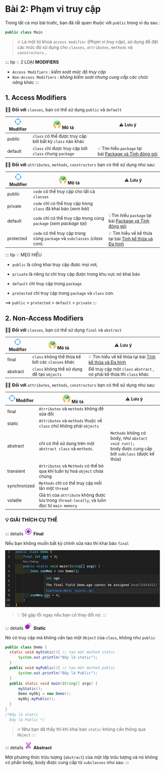 # Bài 2: Phạm vi truy cập

Trong tất cả mọi bài trước, bạn đã rất quen thuộc với `public` trong ví dụ sau : 

```java
public class Main
```

> 🔥 Là một từ khoá `access modifier` (*Phạm vi truy cập*), sử dụng để đặt các mức độ sử dụng cho `classes`, `attributes`, `methods` và `constructors`...

::: tip 💡 2 LOẠI <b>MODIFIERS</b>

- `Access Modifiers` : *kiểm soát mức độ truy cập*
- `Non-Access Modifiers` : *không kiểm soát nhưng cung cấp các chức năng khác*
:::

## 1. Access Modifiers

🧚‍♂️ **Đối với** `classes`, bạn có thể sử dụng `public` và `default`

| <img src="https://raw.githubusercontent.com/Zenfection/Image/master/2021/07/30-13-28-02-icons8-target.png" width="25">Modifier | <img src="https://raw.githubusercontent.com/Zenfection/Image/master/2021/07/30-12-30-07-icons8-handle_with_care.png">Mô tả                                                    | ⚠️ Lưu ý                                                                                                                                        |
| -------- | -------------------------------------------------------- | -------------------------------------------------------------------------------------------------------------------------------------------- |
| public   | `class` có thể được truy cập bởi bất kỳ `class` nào khác |                                                                                                                                              |
| default  | `class` chỉ được truy cập bởi `class` chung `package`    | 💡 Tìm hiểu `package` tại bài [Package và Tính đóng gói](https://github.com/Zenfection/Java/blob/master/Java%20OOP/3.Pkg%26Encapsulation.md) |

🧚‍♂️ **Đối với** `attributes`, `methods`, `constructors` bạn có thể sử dụng như sau: 

| <img src="https://raw.githubusercontent.com/Zenfection/Image/master/2021/07/30-13-28-02-icons8-target.png" width="25">Modifier  | <img src="https://raw.githubusercontent.com/Zenfection/Image/master/2021/07/30-12-30-07-icons8-handle_with_care.png">Mô tả                                                                      | ⚠️ Lưu ý                                                                                                                                               |
| --------- | -------------------------------------------------------------------------- | --------------------------------------------------------------------------------------------------------------------------------------------------- |
| public    | `code` có thể truy cập cho tất cả `classes`                                |                                                                                                                                                     |
| private   | `code` chỉ có thể truy cập trong `class` đã khai báo (*xem bài*)           |                                                                                                                                                     |
| default   | `code` chỉ có thể truy cập trong cùng `package` (*xem package tại*)        | 💡Tìm hiểu `package` tại bài [Package và Tính đóng gói](https://github.com/Zenfection/Java/blob/master/Java%20OOP/3.Pkg%26Encapsulation.md)         |
| protected | `code` có thể truy cập trong cùng `package` và `subclasses` (*class con*). | 💡 Tìm hiểu về kế thừa tại bài [Tính kế thừa và Đa hình](https://github.com/Zenfection/Java/blob/master/Java%20OOP/4.Inheritance%26Polymorphism.md) |

::: tip 💡 MẸO HIỂU

- `public` là công khai truy cập được mọi nơi,

- `private` là riêng tư chỉ truy cập được trong khu vực nó khai báo

- `default` chỉ truy cập trong `package` 

- `protected` chỉ truy cập trong `package` và `class` con.

==> `public` > `protected` > `default` > `private`
:::

## 2. Non-Access Modifiers

🧚‍♂️ **Đối với** `classes`, bạn có thể sử dụng `final` và `abstract`

| <img src="https://raw.githubusercontent.com/Zenfection/Image/master/2021/07/30-13-28-02-icons8-target.png" width="25">Modifier | <img src="https://raw.githubusercontent.com/Zenfection/Image/master/2021/07/30-12-30-07-icons8-handle_with_care.png">Mô tả                                            | ⚠️ Lưu ý                                                                                                                                               |
| -------- | ------------------------------------------------ | --------------------------------------------------------------------------------------------------------------------------------------------------- |
| final    | `class` không thể thừa kế bởi các `classes` khác | 💡 Tìm hiểu về kế thừa tại bài [Tính kế thừa và Đa hình](https://github.com/Zenfection/Java/blob/master/Java%20OOP/4.Inheritance%26Polymorphism.md) |
| abstract | `class` không thể sử dụng để tạo `objects`       | Để truy cập một `class` `abstract` , nó phải kế thừa thì `class` khác                                                                            |

🧚‍♂️ **Đối với** `attributes`, `methods`, `constructors` bạn có thể sử dụng như sau:

| <img src="https://raw.githubusercontent.com/Zenfection/Image/master/2021/07/30-13-28-02-icons8-target.png" width="25">Modifier     | <img src="https://raw.githubusercontent.com/Zenfection/Image/master/2021/07/30-12-30-07-icons8-handle_with_care.png">Mô tả                                                                                       | ⚠️ Lưu ý                                                                                                     |
| ------------ | ------------------------------------------------------------------------------------------- | --------------------------------------------------------------------------------------------------------- |
| final        | `Atrributes` và `methods` không để sửa đổi                                                  |                                                                                                           |
| static       | `Attributes` và `methods` thuộc về `class` chứ không phải `objects`                         |                                                                                                           |
| abstract     | chỉ có thể sử dụng trên một `abstract class` và `methods`.                                  | `Methods` không có body, như `abstact void run();`<br>body được cung cấp bởi `subclass` (được kế thừa) |
| transient    | `Attributes` và `Methods` có thể bỏ qua khi tuần tự hoá `object` chứa chúng                 |                                                                                                           |
| synchronized | `Methods` chỉ có thể truy cập mỗi lần một `thread`                                          |                                                                                                           |
| volatile     | Giá trị của `attribute` không được lưu trong `thread-locally`, và luôn đọc từ `main memory` |                                                                                                           |

### 💡 GIẢI THÍCH CỤ THỂ

::: details <img src="https://raw.githubusercontent.com/Zenfection/Image/master/2021/07/30-17-51-46-icons8-final_state.png" width="25"> <b>Final</b>

Nếu bạn không muốn bất kỳ chỉnh sửa nào thì khai báo `final` 

<img src="https://raw.githubusercontent.com/Zenfection/Image/master/2021/02/02-14-33-28-A%CC%89nh%20chu%CC%A3p%20Ma%CC%80n%20hi%CC%80nh%202021-02-02%20lu%CC%81c%2014.33.22.png">

> 💡 Sẽ gặp lỗi ngay nếu bạn cố thay đổi nó.
:::

::: details <img src="https://raw.githubusercontent.com/Zenfection/Image/master/2021/07/30-17-51-47-icons8-states.png" width="25"> <b>Static</b>

Nó có truy cập mà không cần tạo một `Object` của `class`, không như `public`

```java
public class Demo {
  static void myStatic(){ // tạo một method static
      System.out.println("Đây là static");
  }
  public void myPublic(){ // tạo một method public
      System.out.println("Đây là Public");
  }
  public static void main(String[] args) {
      myStatic();
      Demo myObj = new Demo();
      myObj.myPublic();
  }
}
/*Đây là static
  Đây là Public */
```

> 🔥 Như bạn đã thấy thì khi khai báo `static` không cần thông qua `Object`
:::

::: details <img src="https://raw.githubusercontent.com/Zenfection/Image/master/2021/07/30-17-51-49-icons8-biotech.png" width="25"> <b>Abstract</b>

Một phương thức trừu tượng (`abstract`) của một lớp trừu tượng và nó không có phần body, body được cung cấp từ `subclasses` như sau: 
:::

